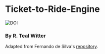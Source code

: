 # Ticket-to-Ride-Engine
![DOI](https://zenodo.org/badge/215415182.svg)
### By R. Teal Witter

Adapted from Fernando de Silva's [repository](https://github.com/fernandomsilva/Ticket-to-Ride-Engine/).


